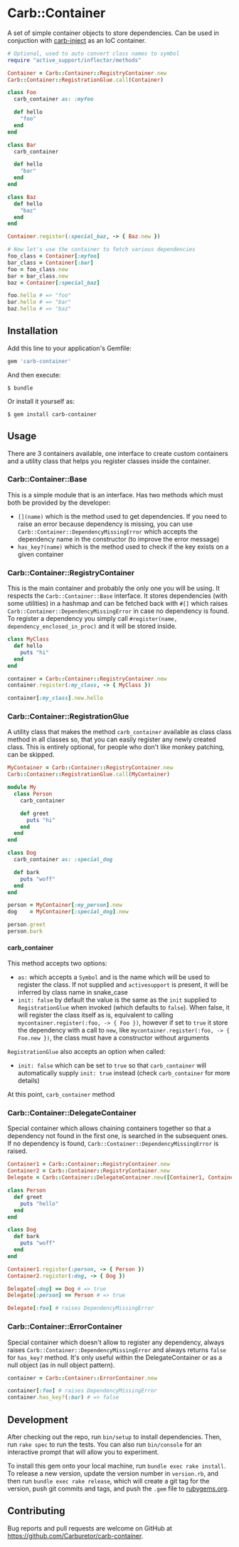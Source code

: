 # Carb::Container

A set of simple container objects to store dependencies. Can be used in
conjuction with [carb-inject](https://github.com/Carburetor/carb-inject) as
an IoC container.

```ruby
# Optional, used to auto convert class names to symbol
require "active_support/inflector/methods"

Container = Carb::Container::RegistryContainer.new
Carb::Container::RegistrationGlue.call(Container)

class Foo
  carb_container as: :myfoo

  def hello
    "foo"
  end
end

class Bar
  carb_container

  def hello
    "bar"
  end
end

class Baz
  def hello
    "baz"
  end
end

Container.register(:special_baz, -> { Baz.new })

# Now let's use the container to fetch various dependencies
foo_class = Container[:myfoo]
bar_class = Container[:bar]
foo = foo_class.new
bar = bar_class.new
baz = Container[:special_baz]

foo.hello # => "foo"
bar.hello # => "bar"
baz.hello # => "baz"
```

## Installation

Add this line to your application's Gemfile:

```ruby
gem 'carb-container'
```

And then execute:

    $ bundle

Or install it yourself as:

    $ gem install carb-container

## Usage

There are 3 containers available, one interface to create custom containers and
a utility class that helps you register classes inside the container.

### Carb::Container::Base

This is a simple module that is an interface. Has two methods which must both
be provided by the developer:

- `[](name)` which is the method used to get dependencies. If you need to raise
  an error because dependency is missing, you can use
  `Carb::Container::DependencyMissingError` which accepts the dependency name
  in the constructor (to improve the error message)
- `has_key?(name)` which is the method used to check if the key exists on a
  given container

### Carb::Container::RegistryContainer

This is the main container and probably the only one you will be using. It
respects the `Carb::Container::Base` interface.
It stores dependencies (with some utilities) in a hashmap and can be fetched
back with `#[]` which raises `Carb::Container::DependencyMissingError` in
case no dependency is found. To register a dependency you simply call
`#register(name, dependency_enclosed_in_proc)` and it will be stored inside.

```ruby
class MyClass
  def hello
    puts "hi"
  end
end

container = Carb::Container::RegistryContainer.new
container.register(:my_class, -> { MyClass })

container[:my_class].new.hello
```

### Carb::Container::RegistrationGlue

A utility class that makes the method `carb_container` available as class 
class method in all classes so, that you can easily register any newly
created class. This is entirely optional, for people who don't like monkey
patching, can be skipped.

```ruby
MyContainer = Carb::Container::RegistryContainer.new
Carb::Container::RegistrationGlue.call(MyContainer)

module My
  class Person
    carb_container

    def greet
      puts "hi"
    end
  end
end

class Dog
  carb_container as: :special_dog

  def bark
    puts "woff"
  end
end

person = MyContainer[:my_person].new
dog    = MyContainer[:special_dog].new

person.greet
person.bark
```

#### carb_container

This method accepts two options:

- `as:` which accepts a `Symbol` and is the name which will be used to
  register the class. If not supplied and `activesupport` is present, it will
  be inferred by class name in snake_case
- `init: false` by default the value is the same as the `init`
  supplied to `RegistrationGlue` when invoked (which defaults to `false`).
  When false, it will register the class itself as is, equivalent to calling
  `mycontainer.register(:foo, -> { Foo })`, however if set to `true` it
  store the dependency with a call to `new`, like
  `mycontainer.register(:foo, -> { Foo.new })`, the class must have a
  constructor without arguments

`RegistrationGlue` also accepts an option when called:

- `init: false` which can be set to `true` so that `carb_container` will
  automatically supply `init: true` instead (check `carb_container` for
  more details)

At this point, `carb_container` method

### Carb::Container::DelegateContainer

Special container which allows chaining containers together so that a
dependency not found in the first one, is searched in the subsequent ones. If
no dependency is found, `Carb::Container::DependencyMissingError` is raised.

```ruby
Container1 = Carb::Container::RegistryContainer.new
Container2 = Carb::Container::RegistryContainer.new
Delegate = Carb::Container::DelegateContainer.new([Container1, Container2])

class Person
  def greet
    puts "hello"
  end
end

class Dog
  def bark
    puts "woff"
  end
end

Container1.register(:person, -> { Person })
Container2.register(:dog, -> { Dog })

Delegate[:dog] == Dog # => true
Delegate[:person] == Person # => true

Delegate[:foo] # raises DependencyMissingError
```

### Carb::Container::ErrorContainer

Special container which doesn't allow to register any dependency, always
raises `Carb::Container::DependencyMissingError` and always returns `false`
for `has_key?` method. It's only useful within the DelegateContainer or as a
null object (as in null object pattern).

```ruby
container = Carb::Container::ErrorContainer.new

container[:foo] # raises DependencyMissingError
container.has_key?(:bar) # => false
```

## Development

After checking out the repo, run `bin/setup` to install dependencies. Then, run `rake spec` to run the tests. You can also run `bin/console` for an interactive prompt that will allow you to experiment.

To install this gem onto your local machine, run `bundle exec rake install`. To release a new version, update the version number in `version.rb`, and then run `bundle exec rake release`, which will create a git tag for the version, push git commits and tags, and push the `.gem` file to [rubygems.org](https://rubygems.org).

## Contributing

Bug reports and pull requests are welcome on GitHub at https://github.com/Carburetor/carb-container.

